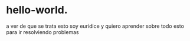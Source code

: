 # hello-world.
a ver de que se trata esto
soy euridice y quiero aprender sobre todo esto para ir resolviendo problemas 
